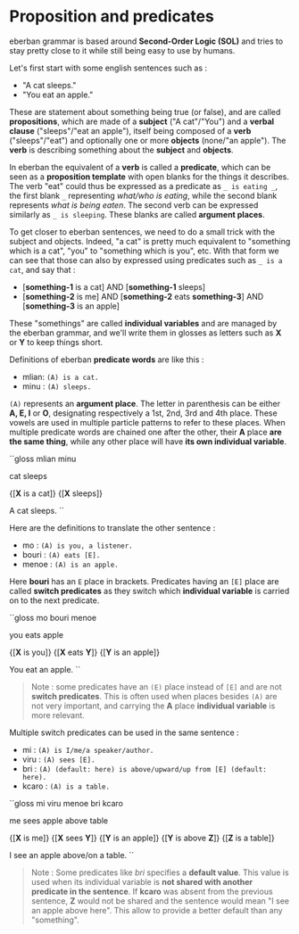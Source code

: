 # Proposition and predicates

eberban grammar is based around __Second-Order Logic (SOL)__ and tries to stay
pretty close to it while still being easy to use by humans.

Let's first start with some english sentences such as :

- "A cat sleeps."
- "You eat an apple."

These are statement about something being true (or false), and are called
__propositions__, which are made of a __subject__ ("A cat"/"You") and a __verbal
clause__ ("sleeps"/"eat an apple"), itself being composed of a __verb__
("sleeps"/"eat") and optionally one or more __objects__ (none/"an apple"). The
__verb__ is describing something about the __subject__ and __objects__.

In eberban the equivalent of a __verb__ is called a __predicate__, which can be
seen as a __proposition template__ with open blanks for the things it describes.
The verb "eat" could thus be expressed as a predicate as `_ is eating _`,
the first blank `_` representing _what/who is eating_, while the second blank
represents _what is being eaten_. The second verb can be expressed similarly
as `_ is sleeping`. These blanks are called __argument places__.

To get closer to eberban sentences, we need to do a small trick with the subject
and objects. Indeed, "a cat" is pretty much equivalent to "something which is a
cat", "you" to "something which is you", etc. With that form we can see that
those can also by expressed using predicates such as `_ is a cat`,
and say that :

- \[__something-1__ is a cat\] AND \[__something-1__ sleeps\]
- \[__something-2__ is me\] AND \[__something-2__ eats __something-3__\] AND
  \[__something-3__ is an apple\]

These "somethings" are called __individual variables__ and are managed by
the eberban grammar, and we'll write them in glosses as letters such as __X__
or __Y__ to keep things short.

Definitions of eberban __predicate words__ are like this :

- mlian: `(A) is a cat.`
- minu : `(A) sleeps.`

`(A)` represents an __argument place__. The letter in parenthesis can be either
**A, E, I** or **O**, designating respectively a 1st, 2nd, 3rd and 4th
place. These vowels are used in multiple particle patterns to refer to these
places. When multiple predicate words are chained one after the other, their **A**
place __are the same thing__, while any other place will have __its own
individual variable__.

``gloss
mlian minu

cat sleeps

{\[__X__ is a cat\]} {\[__X__ sleeps\]} 

A cat sleeps.
``

Here are the definitions to translate the other sentence :

- mo : `(A) is you, a listener.`
- bouri : `(A) eats [E].`
- menoe : `(A) is an apple.`

Here __bouri__ has an `E` place in brackets. Predicates having an `[E]` place
are called __switch predicates__ as they switch which __individual variable__
is carried on to the next predicate.

``gloss
mo bouri menoe

you eats apple

{\[__X__ is you\]} {\[__X__ eats __Y__\]} {\[__Y__ is an apple\]}

You eat an apple.
``

> Note : some predicates have an `(E)` place instead of `[E]` and are
> not __switch predicates__. This is often used when places besides `(A)` are
> not very important, and carrying the __A__ place __individual variable__ is
> more relevant.

Multiple switch predicates can be used in the same sentence :

- mi : `(A) is I/me/a speaker/author.`
- viru : `(A) sees [E].`
- bri : `(A) (default: here) is above/upward/up from [E] (default: here).`
- kcaro : `(A) is a table.`

``gloss
mi viru menoe bri kcaro

me sees apple above table

{\[__X__ is me\]} {\[__X__ sees __Y__\]} {\[__Y__ is an apple\]}
{\[__Y__ is above __Z__\]} {\[__Z__ is a table\]}

I see an apple above/on a table.
``

> Note : Some predicates like _bri_ specifies a __default value__. This value is
> used when its individual variable is __not shared with another predicate in the
> sentence__. If __kcaro__ was absent from the previous sentence, __Z__ would
> not be shared and the sentence would mean "I see an apple above here". This
> allow to provide a better default than any "something".